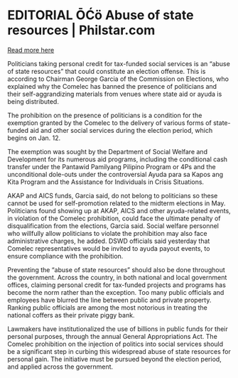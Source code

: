 # EDITORIAL ŌĆö Abuse of state resources | Philstar.com

[Read more here](https://www.philstar.com/opinion/2025/01/11/2413298/editorial-abuse-state-resources)

Politicians taking personal credit for tax-funded social services is an “abuse of state resources” that could constitute an election offense. This is according to Chairman George Garcia of the Commission on Elections, who explained why the Comelec has banned the presence of politicians and their self-aggrandizing materials from venues where state aid or ayuda is being distributed.

The prohibition on the presence of politicians is a condition for the exemption granted by the Comelec to the delivery of various forms of state-funded aid and other social services during the election period, which begins on Jan. 12.

The exemption was sought by the Department of Social Welfare and Development for its numerous aid programs, including the conditional cash transfer under the Pantawid Pamilyang Pilipino Program or 4Ps and the unconditional dole-outs under the controversial Ayuda para sa Kapos ang Kita Program and the Assistance for Individuals in Crisis Situations.

AKAP and AICS funds, Garcia said, do not belong to politicians so these cannot be used for self-promotion related to the midterm elections in May. Politicians found showing up at AKAP, AICS and other ayuda-related events, in violation of the Comelec prohibition, could face the ultimate penalty of disqualification from the elections, Garcia said. Social welfare personnel who willfully allow politicians to violate the prohibition may also face administrative charges, he added. DSWD officials said yesterday that Comelec representatives would be invited to ayuda payout events, to ensure compliance with the prohibition.

Preventing the “abuse of state resources” should also be done throughout the government. Across the country, in both national and local government offices, claiming personal credit for tax-funded projects and programs has become the norm rather than the exception. Too many public officials and employees have blurred the line between public and private property. Ranking public officials are among the most notorious in treating the national coffers as their private piggy bank.

Lawmakers have institutionalized the use of billions in public funds for their personal purposes, through the annual General Appropriations Act. The Comelec prohibition on the injection of politics into social services should be a significant step in curbing this widespread abuse of state resources for personal gain. The initiative must be pursued beyond the election period, and applied across the government.